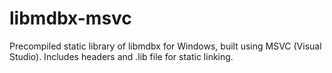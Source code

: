# libmdbx-msvc
Precompiled static library of libmdbx for Windows, built using MSVC (Visual Studio). Includes headers and .lib file for static linking.
